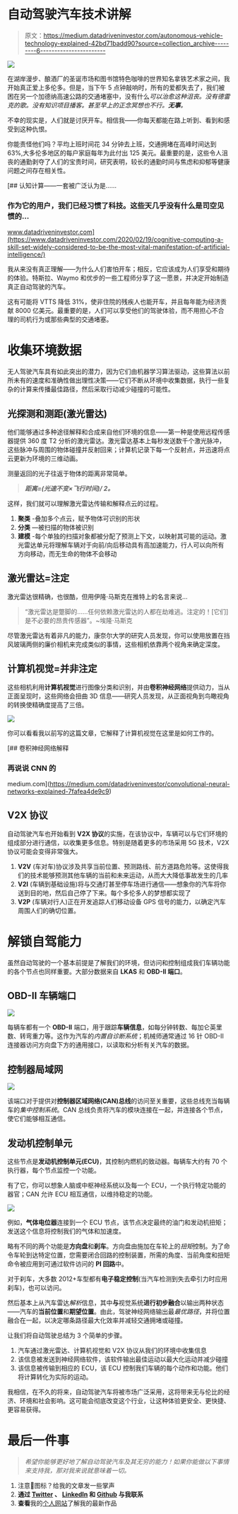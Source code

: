 # 自动驾驶汽车技术讲解

> 原文：<https://medium.datadriveninvestor.com/autonomous-vehicle-technology-explained-42bd71badd90?source=collection_archive---------6----------------------->

![](img/9a66a8a146f7a7f48582cef35d8282d1.png)

在湖岸漫步、酿酒厂的圣诞市场和图书馆特色咖啡的世界知名拿铁艺术家之间，我开始真正爱上多伦多。但是，当下午 5 点钟敲响时，所有的爱都失去了，我们被困在另一个加德纳高速公路的交通堵塞中，没有什么*可以治愈这种沮丧。没有德雷克的歌。没有知识项目播客。甚至早上的正念冥想也不行。**无事**。*

不幸的现实是，人们就是讨厌开车。相信我——你每天都能在路上听到、看到和感受到这种仇恨。

你能责怪他们吗？平均上班时间花 34 分钟去上班，交通拥堵在高峰时间达到 63%,大多伦多地区的每户家庭每年为此付出 125 美元。最重要的是，这些令人沮丧的通勤剥夺了人们的宝贵时间，研究表明，较长的通勤时间与焦虑和抑郁等健康问题之间存在相关性。

[](https://www.datadriveninvestor.com/2020/02/19/cognitive-computing-a-skill-set-widely-considered-to-be-the-most-vital-manifestation-of-artificial-intelligence/) [## 认知计算——一套被广泛认为是……

### 作为它的用户，我们已经习惯了科技。这些天几乎没有什么是司空见惯的…

www.datadriveninvestor.com](https://www.datadriveninvestor.com/2020/02/19/cognitive-computing-a-skill-set-widely-considered-to-be-the-most-vital-manifestation-of-artificial-intelligence/) 

我从来没有真正理解——为什么人们害怕开车；相反，它应该成为人们享受和期待的体验。特斯拉、Waymo 和优步的一些工程师分享了这一愿景，并决定开始制造真正自动驾驶的汽车。

这有可能将 VTTS 降低 31%，使非住院的残疾人也能开车，并且每年能为经济贡献 8000 亿美元。最重要的是，人们可以享受他们的驾驶体验，而不用担心不合理的司机行为或那些典型的交通堵塞。

# **收集环境数据**

无人驾驶汽车具有如此突出的潜力，因为它们由机器学习算法驱动，这些算法以前所未有的速度和准确性做出理性决策——它们不断从环境中收集数据，执行一些复杂的计算来传播最佳路径，然后采取行动减少碰撞的可能性。

## 光探测和测距(激光雷达)

他们能够通过多种途径解释和合成来自他们环境的信息——第一种是使用远程传感器提供 360 度 T2 分析的激光雷达。激光雷达基本上每秒发送数千个激光脉冲，这些脉冲与周围的物体碰撞并反射回来；计算机记录下每一个反射点，并迅速将点云更新为环境的三维动画。

测量返回的光子往返于物体的距离非常简单。

> ***距离=(光速不变×飞行时间)/ 2。***

这样，我们就可以理解激光雷达传输和解释点云的过程。

1.  **聚类** -叠加多个点云，赋予物体可识别的形状
2.  **分类** —被扫描的物体被识别
3.  **建模** -每个单独的扫描对象都被分配了预测上下文，以映射其可能的运动。激光雷达单元将理解车辆对于向前/向后移动具有高加速能力，行人可以向所有方向移动，而无生命的物体不会移动

## 激光雷达=注定

激光雷达很精确，也很酷，但用伊隆·马斯克在推特上的名言来说…

> “激光雷达是蹩脚的……任何依赖激光雷达的人都在劫难逃。注定的！[它们]是不必要的昂贵传感器”。~埃隆·马斯克

尽管激光雷达有着非凡的能力，康奈尔大学的研究人员发现，你可以使用放置在挡风玻璃两侧的廉价相机来完成类似的事情，这些相机依靠两个视角来确定深度。

## 计算机视觉=并非注定

这些相机利用**计算机视觉**进行图像分类和识别，并由**卷积神经网络**提供动力，当从正面呈现时，这些网络会扭曲 3D 信息——研究人员发现，从正面视角到鸟瞰视角的转换使精确度提高了三倍。

![](img/9972d90ad067e472284f4aceb9a0063c.png)

你可以看看我以前写的这篇文章，它解释了计算机视觉在这里是如何工作的。

[](https://medium.com/datadriveninvestor/convolutional-neural-networks-explained-7fafea4de9c9) [## 卷积神经网络解释

### 再说说 CNN 的

medium.com](https://medium.com/datadriveninvestor/convolutional-neural-networks-explained-7fafea4de9c9) 

## V2X 协议

自动驾驶汽车也开始看到 **V2X 协议**的实施，在该协议中，车辆可以与它们环境的组成部分进行通信，以收集更多信息。特别是随着更多的市场采用 5G 技术，V2X 协议可能会变得非常强大。

1.  **V2V** (车对车)协议涉及共享当前位置、预测路线、前方道路危险等。这使得我们的技术能够预测其他车辆的当前和未来运动，从而大大降低事故发生的几率
2.  **V2I** (车辆到基础设施)将与交通灯甚至停车场进行通信——想象你的汽车将你送到目的地，然后自己停了下来。每个多伦多人的梦想都实现了
3.  **V2P** (车辆对行人)正在开发追踪人们移动设备 GPS 信号的能力，以确定汽车周围人们的确切位置。

# **解锁自驾能力**

虽然自动驾驶的一个基本前提是了解我们的环境，但访问和控制组成我们车辆功能的各个节点也同样重要。大部分数据来自 **LKAS** 和 **OBD-II 端口**。

## OBD-II 车辆端口

![](img/2c018aaec60c66e9d9b4f9cfdf270050.png)

每辆车都有一个 **OBD-II** 端口，用于跟踪**车辆信息**，如每分钟转数、每加仑英里数、转弯重力等。这作为汽车的*内置自诊断系统*；机械师通常通过 16 针 OBD-II 连接器访问方向盘下方的通用接口，以读取和分析有关汽车的数据。

## 控制器局域网

![](img/3a6f5dd94408e94a7b3e811f346ecc9c.png)

该端口对于提供对**控制器区域网络(CAN)总线**的访问至关重要，这些总线充当每辆车的*集中控制系统*。CAN 总线负责将汽车的模块连接在一起，并连接各个节点，使它们能够相互通信。

## 发动机控制单元

这些节点是**发动机控制单元(ECU)**，其控制内燃机的致动器。每辆车大约有 70 个执行器，每个节点监控一个功能。

有了它，你可以想象人脑或中枢神经系统以及每一个 ECU，一个执行特定功能的器官；CAN 允许 ECU 相互通信，以维持稳定的功能。

![](img/85372c35300ba074b1d9133ef6f7ddd1.png)

例如，**气体电位器**连接到一个 ECU 节点，该节点决定最终的油门和发动机扭矩；发送这个信息将控制我们的气体和加速度。

略有不同的两个功能是**方向盘**和**刹车**。方向盘由施加在车轮上的*扭矩*控制。为了命令车轮到达特定位置，您需要闭合回路的控制装置，所需的角度、当前角度和扭矩命令被应用到可通过软件访问的 **PI 回路**中。

对于刹车，大多数 2012+车型都有**电子稳定控制**(当汽车检测到失去牵引力时应用刹车)，也可以访问。

然后基本上从汽车雷达*解析*信息，其中**与**视觉系统**进行初步融合**以输出两种状态——汽车的**当前位置**和**期望位置**。由此，驾驶神经网络输出最*最优路径*，并将位置融合在一起，以决定哪条路径最大化效率并减轻交通拥堵或碰撞。

让我们将自动驾驶总结为 3 个简单的步骤。

1.  汽车通过激光雷达、计算机视觉和 V2X 协议从我们的环境中收集信息
2.  该信息被发送到神经网络软件，该软件输出最佳运动以最大化运动并减少碰撞
3.  该信息被传输到相应的 ECU，该 ECU 控制我们车辆的每个动作和功能。他们将计算转化为实际的运动。

我相信，在不久的将来，自动驾驶汽车将被市场广泛采用，这将带来无与伦比的经济、环境和社会影响。这可能会彻底改变这个行业，让这种体验更安全、更快捷、更容易获得。

# 最后一件事

> *希望你能够更好地了解自动驾驶汽车及其无穷的能力！如果你能做以下事情来支持我，那对我来说就意味着一切。*

1.  注意👏图标？给我的文章发一些掌声
2.  **通过 [Twitter](https://twitter.com/surajbansal2003) 、 [LinkedIn](https://www.linkedin.com/in/suraj-bansal/) 和 [Github](https://github.com/Suraj-Bansal) 与我联系**
3.  **查看**我的[个人网站](https://surajbansal.ca/)了解我的最新作品